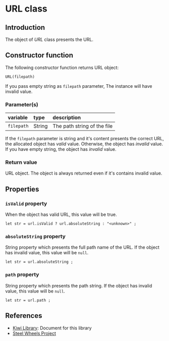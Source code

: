 # URL class

## Introduction
The object of *URL* class presents the URL.

## Constructor function
The following constructor function returns URL object:
````
URL(filepath)
````
If you pass empty string as `filepath` parameter,
The instance will have invalid value.

### Parameter(s)
|variable | type | description|
|:--- |:--- |:--- |
|`filepath` | String | The path string of the file |

If the `filepath` parameter is string and it's content presents
the correct URL, the allocated object has *valid* value.
Otherwise, the object has *invalid* value.
If you have empty string, the object has *invalid* value.

### Return value
URL object. The object is always returned even if it's contains
invalid value.

## Properties
### `isValid` property
When the object has valid URL, this value will be true.
````
let str = url.isValid ? url.absoluteString : "<unknown>" ;
````

### `absoluteString` property
String property which presents the full path name of the URL.
If the object has invalid value, this value will be `null`.
````
let str = url.absoluteString ;
````

### `path` property
String property which presents the path string.
If the object has invalid value, this value will be `null`.
````
let str = url.path ;
````

## References
* [Kiwi Library](https://github.com/steelwheels/KiwiScript/blob/master/KiwiLibrary/Document/Library.md): Document for this library
* [Steel Wheels Project](http://steelwheels.github.io)
